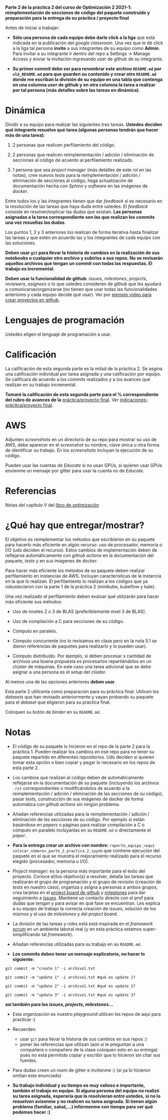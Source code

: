 **Parte 2 de la práctica 2 del curso de Optimización 2 2021-1: reimplementación de secciones de código del paquete construído y preparación para la entrega de su práctica / proyecto final**

Antes de iniciar a trabajar: 


* **Sólo una persona de cada equipo debe darle click a la liga** que está indicada en la publicación del *google classroom*. Una vez que le dé click a la liga tal persona **invite** a sus integrantes de su equipo como **Admin**. Para invitar a su integrante ir dentro del repo a Settings -> Manage Access y enviar la invitación ingresando user de github de su integrante.

* **Su primer *commit* debe ser para renombrar este archivo `README.md` por `old_README.md` para que guarden su contenido y crear otro `README.md` donde me escriban la división de su equipo en una tabla que contenga en una columna *user* de github y en otra columna la tarea a realizar por tal persona (más detalles sobre las tareas en dinámica)**.    
   

# Dinámica

Dividir a su equipo para realizar las siguientes tres tareas. **Ustedes deciden qué integrante resuelve qué tarea (algunas personas tendrán que hacer más de una tarea)**:


1. 2 personas que realicen perfilamiento del código.  

2. 2 personas que realicen reimplementación / adición / eliminación de secciones al código de acuerdo al perfilamiento realizado. 

3. 1 persona que sea *project manager* (más detalles de este rol en las notas), cree nuevos *tests* para la reimplementación / adición / eliminación de secciones al código, haga actualización de documentación hecha con *Sphinx* y *software* en las imágenes de *docker*.

Entre todos los y las integrantes tienen que dar *feedback* si es necesario en la resolución de las tareas que haya duda entre ustedes. El *feedback* consiste en resolver/explicar las dudas que existan. **Las personas asignadas a la tarea correspondiente son las que realizan los *commits* una vez resueltas las dudas**.

Los puntos 1, 2 y 3 anteriores los realizan de forma iterativa hasta finalizar las tareas y que estén en acuerdo las y los integrantes de cada equipo con las soluciones.

**Deben usar `git` para llevar la historia de cambios en la realización de sus notebooks o cualquier otro archivo y subirlos a sus repos. No se revisarán aquellos archivos que tengan un commit con todas las respuestas. El trabajo es incremental.**

**Deben usar la funcionalidad de github**: *issues*, *milestones*, *projects*, *reviewers*, *asignees* o lo que ustedes consideren de github que les ayudará a comunicarse/organizarse (no tienen que usar todas las funcionalidades anteriores y cada equipo decide qué usar). Ver por [ejemplo video para crear proyectos en github](https://youtu.be/z4Xpif7HI04).

# Lenguajes de programación

Ustedes eligen el lenguaje de programación a usar.

# Calificación

La calificación de esta segunda parte es la mitad de la práctica 2. Se asgina una calificación individual por tarea asignada y una calificación por equipo. Se calificará de acuerdo a los *commits* realizados y a los avances que realizan en su trabajo incremental. 

**Tomaré la calificación de esta segunda parte para el % correspondiente del rubro de avances de la** [práctica/proyecto final](https://github.com/ITAM-DS/analisis-numerico-computo-cientifico/tree/optimizacion-2-2021-1/proyecto_final). Ver [indicaciones-prácitca/proyecto final](https://github.com/ITAM-DS/analisis-numerico-computo-cientifico/tree/optimizacion-2-2021-1/proyecto_final/indicaciones#indicaciones).

# AWS

Adjunten *screenshots* en un directorio de su repo para mostrar su uso de AWS, debe aparecer en el *screenshot* su nombre, clave única u otra forma de identificar su trabajo. En los *screenshots* incluyan la ejecución de su código.

Pueden usar las cuentas de *Educate* si no usan GPUs, si quieren usar GPUs envíenme un mensaje por gitter para usar la cuenta no de *Educate*. 

# Referencias

Notas del capítulo V del [libro de optimización](https://itam-ds.github.io/analisis-numerico-computo-cientifico/README.html)

# ¿Qué hay que entregar/mostrar?

El objetivo es reimplementar los métodos que escribieron en su paquete para hacerlo más eficiente en algún recurso: uso de procesador, memoria o I/O (uds deciden el recurso). Estos cambios de implementación deben de reflejarse automáticamente con *github actions* en la documentación del paquete, *tests* y en sus imágenes de *docker*.

Para hacer más eficiente los métodos de su paquete deben realizar perfilamiento en instancias de AWS. Incluyan características de la instancia en la que lo realizan. El perfilamiento lo realizan a los códigos que ya robustecieron con la parte 1 de la práctica 2 (minikube, kubeflow y kale). 

Una vez realizado el perfilamiento deben evaluar qué utilizarán para hacer más eficiente sus métodos:

* Uso de niveles 2 o 3 de BLAS (preferiblemente nivel 3 de BLAS).

* Uso de compilación a C para secciones de su código.

* Cómputo en paralelo.

* Cómputo concurrente (no lo revisamos en clase pero en la nota 5.1 se dieron referencias de paquetes para realizarlo y lo pueden usar).

* Cómputo distribuido. Por ejemplo, si deben procesar x cantidad de archivos una buena propuesta es procesarlos repartiéndolos en un clúster de máquinas. En este caso una tarea adicional que se debe asignar a una persona es el *setup* del clúster.

Al menos una de las opciones anteriores **deben usar**.

Esta parte 2 utilícenla como preparación para su práctica final. Utilicen los *datasets* que han revisado anteriormente y vayan probando su paquete para el *dataset* que eligieron para su práctica final.

Coloquen su botón de *binder* en su `README.md`.


# Notas

* El código de su paquete lo hicieron en el repo de la parte 2 para la práctica 1. Pueden realizar los cambios en ese repo para no tener su paquete repartido en diferentes repositorios. Uds deciden si quieren tomar esta opción o bien copiar y pegar lo necesario en los repos de esta parte 2.

* Los cambios que realizan al código deben de automáticamente reflejarse en la documentación de su paquete (incluyendo los archivos `.rst` correspondientes o modificándolos de acuerdo a la reimplementación / adición / eliminación de las secciones de su código), pasar *tests*, construcción de sus imágenes de docker de forma automática con *github actions* sin ningún problema.

* Añadan referencias utilizadas para la reimplementación / adición / eliminación de las secciones de su código. Por ejemplo si están basándose en *papers* o páginas para realizar compilación a C o cómputo en paralelo inclúyanlas en su `README.md` o directamente el *paper*.

* **Para la entrega crear un archivo con nombre:** `reporte_equipo_<aquí colocar_número>_parte_2_practica_2.ipynb` que contiene ejecución del paquete en el que se muestra el mejoramiento realizado para el recurso elegido (procesador, memoria u I/O).

* *Project manager*: es la persona más importante para el éxito del proyecto. Conoce el/los objetivo(s) a resolver, detalla las tareas que realizarán el grupo de programación y el grupo de revisión (creación de *tests* en nuestro caso), organiza y asigna a personas a ambos grupos, crea tarjetas en el [project board de github](https://help.github.com/en/github/managing-your-work-on-github/creating-a-project-board) y [milestones](https://help.github.com/en/github/managing-your-work-on-github/tracking-the-progress-of-your-work-with-milestones) para dar seguimiento a [issues](https://help.github.com/en/github/managing-your-work-on-github/creating-an-issue). Mantiene un contacto directo con el prof para dudas que tengan y para avisar en qué fase se encuentran. Les explica a su equipo de trabajo la correcta creación de *issues*, solución de los mismos y el uso de *milestones* y del *project board*.

* La división de las tareas y roles está está inspirada en el *framework* [scrum](https://www.youtube.com/watch?v=b02ZkndLk1Y&feature=emb_logo) en un ambiente laboral real (y en esta práctica estamos super-simplificando tal *framework*).

* Añadan referencias utilizadas para su trabajo en su `README.md`.

* **Los commits deben tener un mensaje explicatorio, no hacer lo siguiente:**

```
git commit -m "create 1" -i archivo1.txt

git commit -m "update 1" -i archivo1.txt #qué es update 1?

git commit -m "update 2" -i archivo1.txt #qué es update 2?

git commit -m "update 3" -i archivo1.txt #qué es update 3?
```

**así también para los *issues*, *projects*, *milestones*...**

* Esta organización es nuestro *playground* utilicen los repos de aquí para practicar :)

* Recuerden:

    * usar `git` para llevar la historia de sus cambios en sus repos :)
    * poner las referencias que utilizan (aún si le preguntan a una compañera o compañero de la clase coloquen esto en su entrega) pues no está permitido copiar y escribir que lo hicieron sin citar sus fuentes.


* Para dudas creen un *room* de gitter e ínvitenme :) (si ya lo hicieron omitan este enunciado)

* **Su trabajo individual y su tiempo es muy valioso e importante, también el trabajo en equipo. Si alguna persona del equipo no realizó su tarea asignada, esperaría que lo resolvieran entre ustedes, si no lo resuelven avísenme y no realicen su tarea asignada. Si tienen algún problema (familiar, salud,...) infórmenme con tiempo para ver qué podemos hacer :)**


